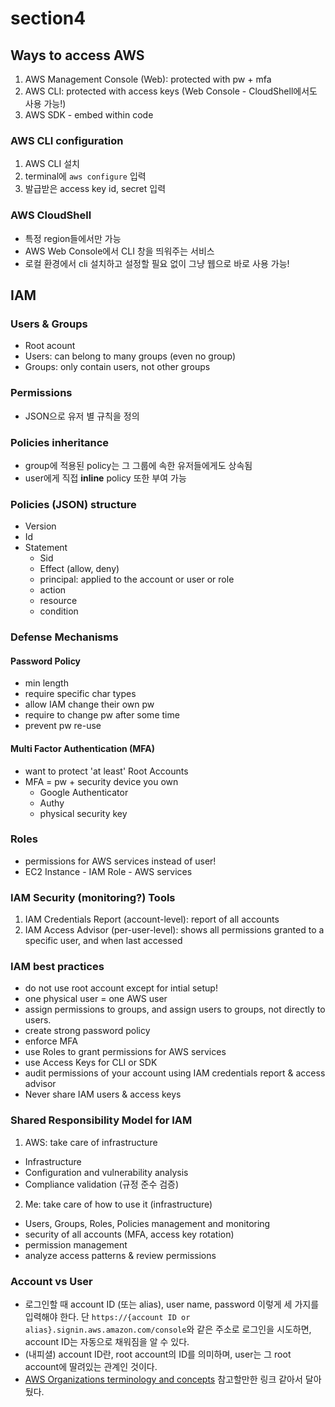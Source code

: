 # section4

## Ways to access AWS

1. AWS Management Console (Web): protected with pw + mfa
2. AWS CLI: protected with access keys (Web Console - CloudShell에서도 사용 가능!)
3. AWS SDK - embed within code

### AWS CLI configuration

1. AWS CLI 설치
2. terminal에 `aws configure` 입력
3. 발급받은 access key id, secret 입력

### AWS CloudShell

- 특정 region들에서만 가능
- AWS Web Console에서 CLI 창을 띄워주는 서비스
- 로컬 환경에서 cli 설치하고 설정할 필요 없이 그냥 웹으로 바로 사용 가능!

## IAM

### Users & Groups

- Root acount
- Users: can belong to many groups (even no group)
- Groups: only contain users, not other groups

### Permissions

- JSON으로 유저 별 규칙을 정의

### Policies inheritance

- group에 적용된 policy는 그 그룹에 속한 유저들에게도 상속됨
- user에게 직접 **inline** policy 또한 부여 가능

### Policies (JSON) structure

- Version
- Id
- Statement
  - Sid
  - Effect (allow, deny)
  - principal: applied to the account or user or role
  - action
  - resource
  - condition

### Defense Mechanisms

#### Password Policy

- min length
- require specific char types
- allow IAM change their own pw
- require to change pw after some time
- prevent pw re-use

#### Multi Factor Authentication (MFA)

- want to protect 'at least' Root Accounts
- MFA = pw + security device you own
  - Google Authenticator
  - Authy
  - physical security key

### Roles

- permissions for AWS services instead of user!
- EC2 Instance - IAM Role - AWS services

### IAM Security (monitoring?) Tools

1. IAM Credentials Report (account-level): report of all accounts
2. IAM Access Advisor (per-user-level): shows all permissions granted to a specific user, and when last accessed

### IAM best practices

- do not use root account except for intial setup!
- one physical user = one AWS user
- assign permissions to groups, and assign users to groups, not directly to users.
- create strong password policy
- enforce MFA
- use Roles to grant permissions for AWS services
- use Access Keys for CLI or SDK
- audit permissions of your account using IAM credentials report & access advisor
- Never share IAM users & access keys

### Shared Responsibility Model for IAM

1. AWS: take care of infrastructure
  - Infrastructure
  - Configuration and vulnerability analysis
  - Compliance validation (규정 준수 검증)
2. Me: take care of how to use it (infrastructure)
  - Users, Groups, Roles, Policies management and monitoring
  - security of all accounts (MFA, access key rotation)
  - permission management
  - analyze access patterns & review permissions

### Account vs User

- 로그인할 때 account ID (또는 alias), user name, password 이렇게 세 가지를 입력해야 한다. 단 `https://{account ID or alias}.signin.aws.amazon.com/console`와 같은 주소로 로그인을 시도하면, account ID는 자동으로 채워짐을 알 수 있다.
- (내피셜) account ID란, root account의 ID를 의미하며, user는 그 root account에 딸려있는 관계인 것이다.
- [AWS Organizations terminology and concepts](https://docs.aws.amazon.com/organizations/latest/userguide/orgs_getting-started_concepts.html) 참고할만한 링크 같아서 달아뒀다.
